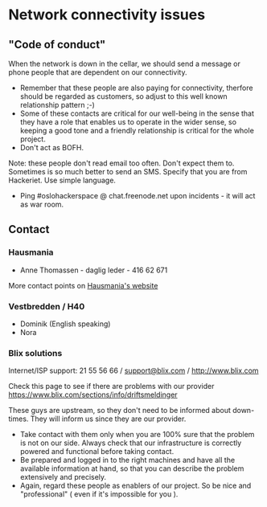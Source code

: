 # Network connectivity issues

## "Code of conduct"

When the network is down in the cellar, we should send a message or
phone people that are dependent on our connectivity.

* Remember that these people are also paying for connectivity,
  therfore should be regarded as customers, so adjust to this well
  known relationship pattern ;-)
* Some of these contacts are critical for our well-being in the sense
  that they have a role that enables us to operate in the wider sense,
  so keeping a good tone and a friendly relationship is critical for
  the whole project.
* Don't act as BOFH.

Note: these people don't read email too often. Don't expect them to.
Sometimes is so much better to send an SMS. Specify that you are from
Hackeriet. Use simple language.

* Ping \#oslohackerspace @ chat.freenode.net upon incidents - it will
  act as war room.

## Contact

### Hausmania

* Anne Thomassen - daglig leder - 416 62 671

More contact points on [Hausmania's
website](https://www.hausmania.org/kontakt)

### Vestbredden / H40

* Dominik (English speaking)
* Nora

### Blix solutions

Internet/ISP support: 21 55 56 66 / support@blix.com / http://www.blix.com

Check this page to see if there are problems with our provider
https://www.blix.com/sections/info/driftsmeldinger

These guys are upstream, so they don't need to be informed about
down-times. They will inform us since they are our provider.

* Take contact with them only when you are 100% sure that the problem
  is not on our side. Always check that our infrastructure is
  correctly powered and functional before taking contact.
* Be prepared and logged in to the right machines and have all the
  available information at hand, so that you can describe the problem
  extensively and precisely.
* Again, regard these people as enablers of our project. So be nice
  and "professional" ( even if it's impossible for you ).
